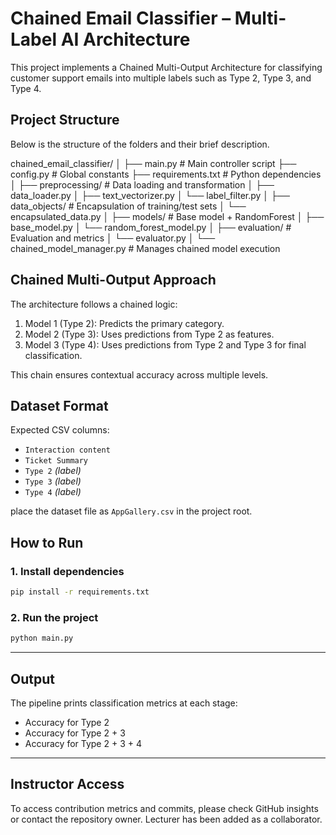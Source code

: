 # Chained Email Classifier – Multi-Label AI Architecture

This project implements a Chained Multi-Output Architecture for classifying customer support emails into multiple labels such as Type 2, Type 3, and Type 4. 

##  Project Structure
Below is the structure of the folders and their brief description.

chained_email_classifier/
│
├── main.py                        # Main controller script
├── config.py                      # Global constants
├── requirements.txt               # Python dependencies
│
├── preprocessing/                 # Data loading and transformation
│   ├── data_loader.py
│   ├── text_vectorizer.py
│   └── label_filter.py
│
├── data_objects/                  # Encapsulation of training/test sets
│   └── encapsulated_data.py
│
├── models/                        # Base model + RandomForest
│   ├── base_model.py
│   └── random_forest_model.py
│
├── evaluation/                    # Evaluation and metrics
│   └── evaluator.py
│
└── chained_model_manager.py       # Manages chained model execution


##  Chained Multi-Output Approach

The architecture follows a chained logic:
1. Model 1 (Type 2): Predicts the primary category.
2. Model 2 (Type 3): Uses predictions from Type 2 as features.
3. Model 3 (Type 4): Uses predictions from Type 2 and Type 3 for final classification.

This chain ensures contextual accuracy across multiple levels.

##  Dataset Format

Expected CSV columns:
- `Interaction content`
- `Ticket Summary`
- `Type 2` *(label)*
- `Type 3` *(label)*
- `Type 4` *(label)*

 place the dataset file as `AppGallery.csv` in the project root.


## How to Run

### 1.  Install dependencies
```bash
pip install -r requirements.txt
```

### 2.  Run the project
```bash
python main.py
```

---

##  Output

The pipeline prints classification metrics at each stage:

- Accuracy for Type 2
- Accuracy for Type 2 + 3
- Accuracy for Type 2 + 3 + 4

---

##  Instructor Access

To access contribution metrics and commits, please check GitHub insights or contact the repository owner. Lecturer has been added as a collaborator.
